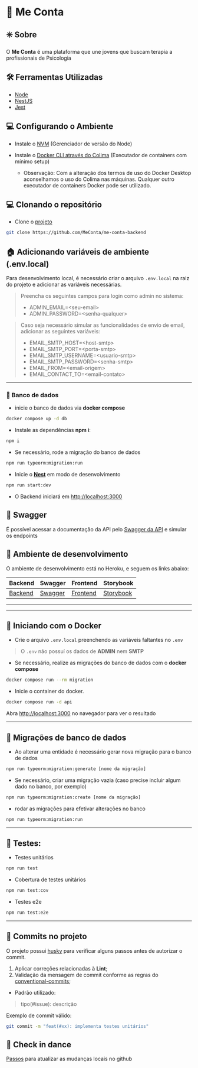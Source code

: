 # 💬 Me Conta

## ✳️ Sobre
O **Me Conta** é uma plataforma que une jovens que buscam terapia a profissionais de Psicologia

## 🛠 Ferramentas Utilizadas
- [Node](https://nodejs.dev)
- [NestJS](https://nestjs.com)
- [Jest](https://jestjs.io)

## 💻 Configurando o Ambiente

- Instale o [NVM](https://github.com/nvm-sh/nvm) (Gerenciador de versão do Node)

- Instale o [Docker CLI através do Colima](https://github.com/abiosoft/colima) (Executador de containers com mínimo setup)

  - Observação: Com a alteração dos termos de uso do Docker Desktop aconselhamos o uso do Colima nas máquinas. Qualquer outro executador de containers Docker pode ser utilizado.

## 💻 Clonando o repositório

- Clone o [projeto](https://github.com/MeConta/me-conta-backend)

```bash
git clone https://github.com/MeConta/me-conta-backend
````

## 🏠 Adicionando variáveis de ambiente (.env.local)
Para desenvolvimento local, é necessário criar o arquivo `.env.local` na raiz do projeto e adicionar as variáveis necessárias.

> Preencha os seguintes campos para login como admin no sistema:
> - ADMIN_EMAIL=\<seu-email>
> - ADMIN_PASSWORD=\<senha-qualquer>

> Caso seja necessário simular as funcionalidades de envio de email, adicionar as seguintes variáveis:
> - EMAIL_SMTP_HOST=\<host-smtp>
> - EMAIL_SMTP_PORT=\<porta-smtp>
> - EMAIL_SMTP_USERNAME=\<usuario-smtp>
> - EMAIL_SMTP_PASSWORD=\<senha-smtp>
> - EMAIL_FROM=\<email-origem>
> - EMAIL_CONTACT_TO=\<email-contato>

---

### 🎲 Banco de dados
- inicie o banco de dados via **docker compose**
```bash
docker compose up -d db
```
- Instale as dependências **npm i**:
```bash
npm i
```

- Se necessário, rode a migração do banco de dados
```bash
npm run typeorm:migration:run
```

- Inicie o [**Nest**](http://nestjs.com) em modo de desenvolvimento
```bash
npm run start:dev
```

- O Backend iniciará em [http://localhost:3000](http://localhost:3000)

## 🧩 Swagger
É possível acessar a documentação da API pelo [Swagger da API](http://localhost:3000/api) e simular os endpoints


## 🔗	 Ambiente de desenvolvimento ###

O ambiente de desenvolvimento está no Heroku, e seguem os links abaixo:

| Backend                                  | Swagger                                  | Frontend                                  | Storybook                                  |
|------------------------------------------|-------------------------------------------|------------------------------------------|-------------------------------------------|
| [Backend](https://me-conta-backend.herokuapp.com)| [Swagger](https://me-conta-backend.herokuapp.com/api)| [Frontend](https://me-conta-frontend.herokuapp.com) | [Storybook](https://me-conta-storybook.herokuapp.com) | 

---

---

## 🐳 Iniciando com o Docker
- Crie o arquivo `.env.local` preenchendo as variáveis faltantes no `.env`
> O `.env` não possuí os dados de **ADMIN** nem **SMTP**
- Se necessário, realize as migrações do banco de dados com o **docker compose**
```bash
docker compose run --rm migration
```
- Inicie o container do docker.
```bash
docker compose run -d api
```

Abra [http://localhost:3000](http://localhost:3000) no navegador para ver o resultado

---

## 🎲 Migrações de banco de dados
- Ao alterar uma entidade é necessário gerar nova migração para o banco de dados
```bash
npm run typeorm:migration:generate [nome da migração]
```
- Se necessário, criar uma migração vazia (caso precise incluir algum dado no banco, por exemplo)
```bash
npm run typeorm:migration:create [nome da migração]
```

- rodar as migrações para efetivar alterações no banco
```bash
npm run typeorm:migration:run
```
---

## 🧪 Testes:
- Testes unitários
```bash
npm run test
```
- Cobertura de testes unitários
```bash
npm run test:cov
```
- Testes e2e
```bash
npm run test:e2e
```
---

## 🚀 Commits no projeto

O projeto possui [husky](https://github.com/typicode/husky) para verificar alguns passos antes de autorizar o commit.

1. Aplicar correções relacionadas à **Lint**;
3. Validação da mensagem de commit conforme as regras do [conventional-commits](https://www.conventionalcommits.org/en/v1.0.0/);
  - Padrão utilizado:
  > tipo(#issue): descrição

Exemplo de commit válido:
  ```bash
  git commit -m "feat(#xx): implementa testes unitários"
  ```
## 👣 Check in dance
[Passos](https://github.com/MeConta/me-conta/blob/main/check-in-dance.md) para atualizar as mudanças locais no github 